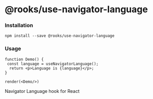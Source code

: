 # @rooks/use-navigator-language

### Installation

```
npm install --save @rooks/use-navigator-language
```

### Usage

```react
function Demo() {
 const language = useNavigatorLanguage();
  return <p>Language is {language}</p>;
}

render(<Demo/>)
```

Navigator Language hook for React
